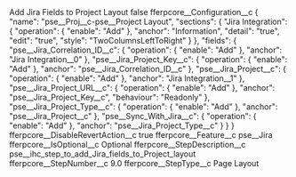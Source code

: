 <?xml version="1.0" encoding="UTF-8"?>
<CustomMetadata xmlns="http://soap.sforce.com/2006/04/metadata" xmlns:xsi="http://www.w3.org/2001/XMLSchema-instance" xmlns:xsd="http://www.w3.org/2001/XMLSchema">
    <label>Add Jira Fields to Project Layout</label>
    <protected>false</protected>
    <values>
        <field>fferpcore__Configuration__c</field>
        <value xsi:type="xsd:string">{
  &quot;name&quot;: &quot;pse__Proj__c-pse__Project Layout&quot;,
  &quot;sections&quot;: {
    &quot;Jira Integration&quot;: {
      &quot;operation&quot;: {
        &quot;enable&quot;: &quot;Add&quot;
      },
      &quot;anchor&quot;: &quot;Information&quot;,
      &quot;detail&quot;: &quot;true&quot;,
      &quot;edit&quot;: &quot;true&quot;,
      &quot;style&quot;: &quot;TwoColumnsLeftToRight&quot;
    }
  },
  &quot;fields&quot;: {
    &quot;pse__Jira_Correlation_ID__c&quot;: {
      &quot;operation&quot;: {
        &quot;enable&quot;: &quot;Add&quot;
      },
      &quot;anchor&quot;: &quot;Jira Integration__0&quot;
    },
    &quot;pse__Jira_Project_Key__c&quot;: {
      &quot;operation&quot;: {
        &quot;enable&quot;: &quot;Add&quot;
      },
      &quot;anchor&quot;: &quot;pse__Jira_Correlation_ID__c&quot;
    },
    &quot;pse__Jira_Project__c&quot;: {
      &quot;operation&quot;: {
        &quot;enable&quot;: &quot;Add&quot;
      },
      &quot;anchor&quot;: &quot;Jira Integration__1&quot;
    },
    &quot;pse__Jira_Project_URL__c&quot;: {
      &quot;operation&quot;: {
        &quot;enable&quot;: &quot;Add&quot;
      },
      &quot;anchor&quot;: &quot;pse__Jira_Project_Key__c&quot;,
      &quot;behaviour&quot;: &quot;Readonly&quot;
    },
    &quot;pse__Jira_Project_Type__c&quot;: {
      &quot;operation&quot;: {
        &quot;enable&quot;: &quot;Add&quot;
      },
      &quot;anchor&quot;: &quot;pse__Jira_Project__c&quot;
    },
    &quot;pse__Sync_With_Jira__c&quot;: {
      &quot;operation&quot;: {
        &quot;enable&quot;: &quot;Add&quot;
      },
      &quot;anchor&quot;: &quot;pse__Jira_Project_Type__c&quot;
    }
  }
}</value>
    </values>
    <values>
        <field>fferpcore__DisableRevertAction__c</field>
        <value xsi:type="xsd:boolean">true</value>
    </values>
    <values>
        <field>fferpcore__Feature__c</field>
        <value xsi:type="xsd:string">pse__Jira</value>
    </values>
    <values>
        <field>fferpcore__IsOptional__c</field>
        <value xsi:type="xsd:string">Optional</value>
    </values>
    <values>
        <field>fferpcore__StepDescription__c</field>
        <value xsi:type="xsd:string">pse__ihc_step_to_add_Jira_fields_to_Project_layout</value>
    </values>
    <values>
        <field>fferpcore__StepNumber__c</field>
        <value xsi:type="xsd:double">9.0</value>
    </values>
    <values>
        <field>fferpcore__StepType__c</field>
        <value xsi:type="xsd:string">Page Layout</value>
    </values>
</CustomMetadata>
